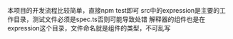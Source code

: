 本项目的开发流程比较简单，直接npm test即可
src中的expression是主要的工作目录，测试文件必须是spec.ts否则可能导致处错
解释器的组件也是在expression这个目录，文件命名就是组件的类型，不可乱写